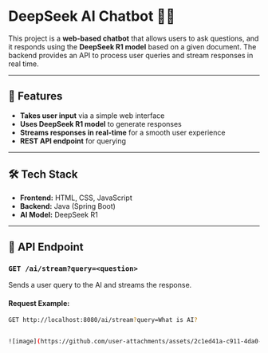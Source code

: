 # DeepSeek AI Chatbot 🧠🤖  

This project is a **web-based chatbot** that allows users to ask questions, and it responds using the **DeepSeek R1 model** based on a given document. The backend provides an API to process user queries and stream responses in real time.

---

## 🚀 Features  
- **Takes user input** via a simple web interface  
- **Uses DeepSeek R1 model** to generate responses  
- **Streams responses in real-time** for a smooth user experience  
- **REST API endpoint** for querying  

---

## 🛠️ Tech Stack  
- **Frontend:** HTML, CSS, JavaScript  
- **Backend:** Java (Spring Boot)  
- **AI Model:** DeepSeek R1  

---

## 📌 API Endpoint  

### `GET /ai/stream?query=<question>`  
Sends a user query to the AI and streams the response.

#### **Request Example:**  
```sh
GET http://localhost:8080/ai/stream?query=What is AI?


![image](https://github.com/user-attachments/assets/2c1ed41a-c911-4da0-95a2-95a44cd46673)
